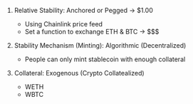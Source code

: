 1. Relative Stability: Anchored or Pegged -> $1.00
   - Using Chainlink price feed
   - Set a function to exchange ETH & BTC -> $$$
  
2. Stability Mechanism (Minting): Algorithmic (Decentralized)
   - People can only mint stablecoin with enough collateral

3. Collateral: Exogenous (Crypto Collatealized)
   - WETH
   - WBTC
